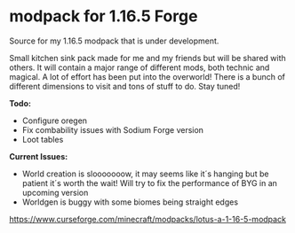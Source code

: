 # modpack for 1.16.5 Forge
Source for my 1.16.5 modpack that is under development.

Small kitchen sink pack made for me and my friends but will be shared with others. It will contain a major range of different mods, both technic and magical. A lot of effort has been put into the overworld! There is a bunch of different dimensions to visit and tons of stuff to do. Stay tuned!

**Todo:** 
- Configure oregen
- Fix combability issues with Sodium Forge version
- Loot tables
 
**Current Issues:**
- World creation is slooooooow, it may seems like it´s hanging but be patient it´s worth the wait! Will try to fix the performance of BYG in an upcoming version
- Worldgen is buggy with some biomes being straight edges


https://www.curseforge.com/minecraft/modpacks/lotus-a-1-16-5-modpack

